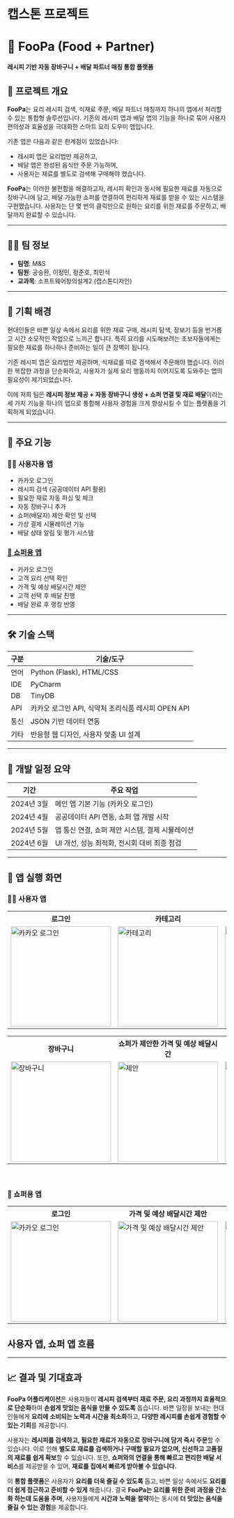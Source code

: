 # 캡스톤 프로젝트
# 🛒 FooPa (Food + Partner)
**레시피 기반 자동 장바구니 + 배달 파트너 매칭 통합 플랫폼**

## 📌 프로젝트 개요

**FooPa**는 요리 레시피 검색, 식재료 주문, 배달 파트너 매칭까지 하나의 앱에서 처리할 수 있는 통합형 솔루션입니다. 
기존의 레시피 앱과 배달 앱의 기능을 하나로 묶어 사용자 편의성과 효율성을 극대화한 스마트 요리 도우미 앱입니다.

기존 앱은 다음과 같은 한계점이 있었습니다:
- 레시피 앱은 요리법만 제공하고, 
- 배달 앱은 완성된 음식만 주문 가능하며,
- 사용자는 재료를 별도로 검색해 구매해야 했습니다.

**FooPa**는 이러한 불편함을 해결하고자, 레시피 확인과 동시에 필요한 재료를 자동으로 장바구니에 담고, 배달 가능한 쇼퍼를 연결하여 편리하게 재료를 받을 수 있는 시스템을 구현했습니다. 
사용자는 단 몇 번의 클릭만으로 원하는 요리를 위한 재료를 주문하고, 배달까지 완료할 수 있습니다.

---

## 👨‍💻 팀 정보

- **팀명**: M&S  
- **팀원**: 공승환, 이정민, 정준호, 최민석  
- **교과목**: 소프트웨어창의설계2 (캡스톤디자인)  

---

## 🧠 기획 배경

현대인들은 바쁜 일상 속에서 요리를 위한 재료 구매, 레시피 탐색, 장보기 등을 번거롭고 시간 소모적인 작업으로 느끼곤 합니다. 특히 요리를 시도해보려는 초보자들에게는 필요한 재료를 하나하나 준비하는 일이 큰 장벽이 됩니다.

기존 레시피 앱은 요리법만 제공하며, 식재료를 따로 검색해서 주문해야 했습니다. 이러한 복잡한 과정을 단순화하고, 사용자가 실제 요리 행동까지 이어지도록 도와주는 앱의 필요성이 제기되었습니다.

이에 저희 팀은 **레시피 정보 제공 + 자동 장바구니 생성 + 쇼퍼 연결 및 재료 배달**이라는 세 가지 기능을 하나의 앱으로 통합해 사용자 경험을 크게 향상시킬 수 있는 플랫폼을 기획하게 되었습니다.

---

## 🚀 주요 기능

### 👨‍🍳 사용자용 앱
- 카카오 로그인
- 레시피 검색 (공공데이터 API 활용)
- 필요한 재료 자동 파싱 및 체크
- 자동 장바구니 추가
- 쇼퍼(배달자) 제안 확인 및 선택
- 가상 결제 시뮬레이션 기능
- 배달 상태 알림 및 평가 시스템

### <a href="https://github.com/DDH-975/Foopa_delivery_local">🚚 쇼퍼용 앱</a>
- 카카오 로그인
- 고객 요리 선택 확인
- 가격 및 예상 배달시간 제안
- 고객 선택 후 배달 진행
- 배달 완료 후 랭킹 반영

---

## 🛠 기술 스택

| 구분        | 기술/도구 |
|-------------|------------|
| 언어        | Python (Flask), HTML/CSS |
| IDE         | PyCharm |
| DB          | TinyDB |
| API         | 카카오 로그인 API, 식약처 조리식품 레시피 OPEN API |
| 통신        | JSON 기반 데이터 연동 |
| 기타        | 반응형 웹 디자인, 사용자 맞춤 UI 설계 |

---

## 📅 개발 일정 요약

| 기간 | 주요 작업 |
|------|-----------|
| 2024년 3월 | 메인 앱 기본 기능 (카카오 로그인) |
| 2024년 4월 | 공공데이터 API 연동, 쇼퍼 앱 개발 시작 |
| 2024년 5월 | 앱 통신 연결, 쇼퍼 제안 시스템, 결제 시뮬레이션 |
| 2024년 6월 | UI 개선, 성능 최적화, 전시회 대비 최종 점검 |

---
## 📱 앱 실행 화면

### 👨‍🍳 사용자 앱
<table>
  <tr>
    <th>로그인</th>
    <th>카테고리</th>
    <th>레시피</th>
  </tr>
  <tr>
    <td><img alt ="카카오 로그인" src="https://github.com/user-attachments/assets/7918ef92-c9ac-4523-9856-8c8c92882f4c" width="230"/></td>
    <td><img alt="카테고리" src="https://github.com/user-attachments/assets/64cae19d-e727-4d7d-8d98-43dff0bfbc9a" width="230"/></td>
    <td><img alt="레시피" src="https://github.com/user-attachments/assets/a5e62d79-bf1f-4e88-8e0b-355dbf3098b4" width="230"/></td>
  </tr>
</table>

<table>
  <tr>
    <th>장바구니</th>
    <th>쇼퍼가 제안한 가격 및 예상 배달시간 </th>
    <th>결제 화면</th>
    <th>영수증</th>
  </tr>
  <tr>
    <td><img alt="장바구니" src="https://github.com/user-attachments/assets/4cfecb35-9b1f-4c0e-b805-fee2afd1f17b" width="230"/></td>
    <td><img alt ="제안" src="https://github.com/user-attachments/assets/0c41bcab-ac48-443b-996c-e1f8cdacbd22" width="230"/></td>
    <td><img alt ="결제" src="https://github.com/user-attachments/assets/8ad6f731-0ebe-4cd0-9f25-8dc1e30a3212" width="230"/></td>
    <td><img alt ="영수증" src="https://github.com/user-attachments/assets/a3a1e6aa-adcf-4509-9a50-2d21deddf528" width="230"/></td>
  </tr>
</table>

<br>

### 🚚 쇼퍼용 앱
<table>
  <tr>
    <th>로그인</th>
    <th>가격 및 예상 배달시간 제안</th>
    <th>주문서</th>
  </tr>
  <tr>
    <td><img alt ="카카오 로그인" src="https://github.com/user-attachments/assets/90b98795-a62d-4086-a1b9-cdba7f660777" width="230"/></td>
    <td><img alt="가격 및 예상 배달시간 제안" src="https://github.com/user-attachments/assets/4468c298-9d57-4536-a311-b0d06881da79" width="230"/></td>
    <td><img alt="레시피" src="https://github.com/user-attachments/assets/dae4a9ed-c3c7-4dca-a507-ee42053a6f9a" width="230"/></td>
  </tr>
</table>


## 사용자 앱, 쇼퍼 앱 흐름



---

## 📈 결과 및 기대효과
**FooPa 어플리케이션**은 사용자들이 **레시피 검색부터 재료 주문, 요리 과정까지 효율적으로 단순화**하여 **손쉽게 맛있는 음식을 만들 수 있도록** 돕습니다. 바쁜 일정을 보내는 현대인들에게 **요리에 소비되는 노력과 시간을 최소화**하고, **다양한 레시피를 손쉽게 경험할 수 있는 기회**를 제공합니다.

사용자는 **레시피를 검색하고, 필요한 재료가 자동으로 장바구니에 담겨 즉시 주문**할 수 있습니다. 이로 인해 **별도로 재료를 검색하거나 구매할 필요가 없으며, 신선하고 고품질의 재료를 쉽게 확보**할 수 있습니다. 또한, **쇼퍼와의 연결을 통해 빠르고 편리한 배달 서비스**를 제공받을 수 있어, **재료를 집에서 빠르게 받아볼 수 있습니다.**

이 **통합 플랫폼**은 사용자가 **요리를 더욱 즐길 수 있도록** 돕고, 바쁜 일상 속에서도 **요리를 더 쉽게 접근하고 준비할 수 있게** 해줍니다. 결국 **FooPa는 요리를 위한 준비 과정을 간소화 하는데 도움을 주며**, 사용자들에게 **시간과 노력을 절약**하는 동시에 **더 맛있는 음식을 즐길 수 있는 경험**을 제공합니다. 


